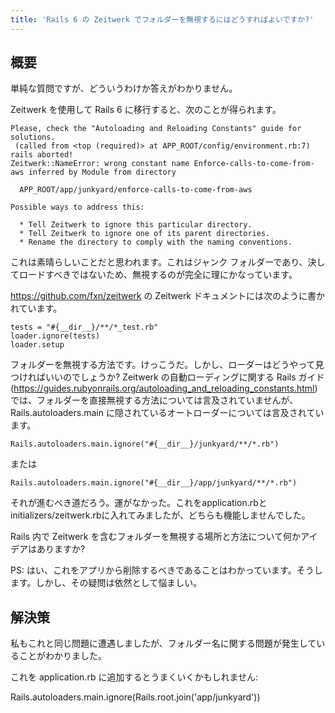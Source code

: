 ```yaml
---
title: 'Rails 6 の Zeitwerk でフォルダーを無視するにはどうすればよいですか?'
---
```


## 概要
単純な質問ですが、どういうわけか答えがわかりません。

Zeitwerk を使用して Rails 6 に移行すると、次のことが得られます。

```
Please, check the "Autoloading and Reloading Constants" guide for solutions.
 (called from <top (required)> at APP_ROOT/config/environment.rb:7)
rails aborted!
Zeitwerk::NameError: wrong constant name Enforce-calls-to-come-from-aws inferred by Module from directory

  APP_ROOT/app/junkyard/enforce-calls-to-come-from-aws

Possible ways to address this:

  * Tell Zeitwerk to ignore this particular directory.
  * Tell Zeitwerk to ignore one of its parent directories.
  * Rename the directory to comply with the naming conventions.

```
これは素晴らしいことだと思われます。これはジャンク フォルダーであり、決してロードすべきではないため、無視するのが完全に理にかなっています。

https://github.com/fxn/zeitwerk の Zeitwerk ドキュメントには次のように書かれています。

```
tests = "#{__dir__}/**/*_test.rb"
loader.ignore(tests)
loader.setup

```
フォルダーを無視する方法です。けっこうだ。しかし、ローダーはどうやって見つければいいのでしょうか? Zeitwerk の自動ローディングに関する Rails ガイド (https://guides.rubyonrails.org/autoloading_and_reloading_constants.html) では、フォルダーを直接無視する方法については言及されていませんが、Rails.autoloaders.main に隠されているオートローダーについては言及されています。

```
Rails.autoloaders.main.ignore("#{__dir__}/junkyard/**/*.rb")

```
または

```
Rails.autoloaders.main.ignore("#{__dir__}/app/junkyard/**/*.rb")

```
それが進むべき道だろう。運がなかった。これをapplication.rbとinitializers/zeitwerk.rbに入れてみましたが、どちらも機能しませんでした。

Rails 内で Zeitwerk を含むフォルダーを無視する場所と方法について何かアイデアはありますか?

PS: はい、これをアプリから削除するべきであることはわかっています。そうします。しかし、その疑問は依然として悩ましい。

## 解決策
私もこれと同じ問題に遭遇しましたが、フォルダー名に関する問題が発生していることがわかりました。

これを application.rb に追加するとうまくいくかもしれません:

Rails.autoloaders.main.ignore(Rails.root.join('app/junkyard'))

